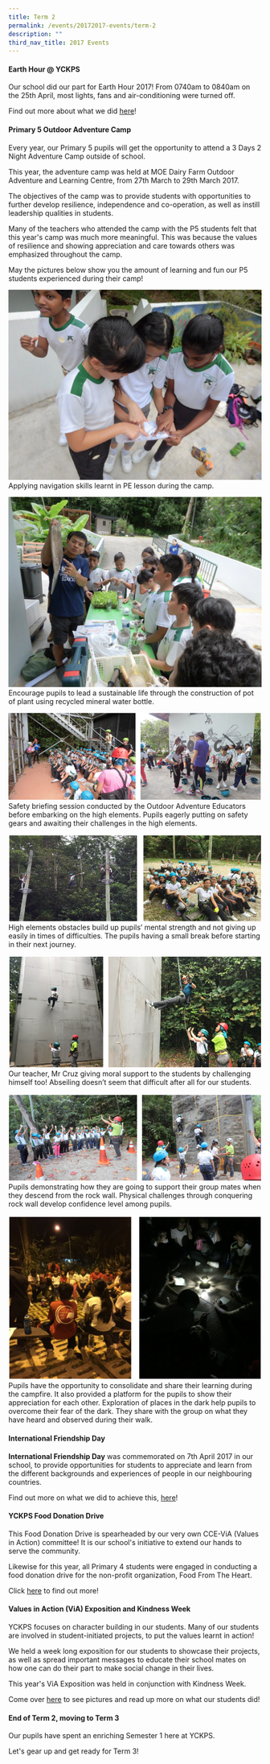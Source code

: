 ```yaml
---
title: Term 2
permalink: /events/20172017-events/term-2
description: ""
third_nav_title: 2017 Events
---
```

#### **Earth Hour @ YCKPS**  

Our school did our part for Earth Hour 2017! From 0740am to 0840am on the 25th April, most lights, fans and air-conditioning were turned off.

Find out more about what we did [here](https://yiochukangpri.moe.edu.sg/departments/character-n-citizenship-education-cce/key-programmes-activities/earth-hour-2017)!
  
#### **Primary 5 Outdoor Adventure Camp**  

Every year, our Primary 5 pupils will get the opportunity to attend a 3 Days 2 Night Adventure Camp outside of school.

This year, the adventure camp was held at MOE Dairy Farm Outdoor Adventure and Learning Centre, from 27th March to 29th March 2017.

The objectives of the camp was to provide students with opportunities to further develop resilience, independence and co-operation, as well as instill leadership qualities in students.

Many of the teachers who attended the camp with the P5 students felt that this year's camp was much more meaningful. This was because the values of resilience and showing appreciation and care towards others was emphasized throughout the camp.

May the pictures below show you the amount of learning and fun our P5 students experienced during their camp!

![Applying navigation skills learnt in PE lesson during the camp.](/images/Primary%205%20Outdoor%20Adventure%20Camp1.jpg)  Applying navigation skills learnt in PE lesson during the camp.

![Encourage pupils to lead a sustainable life through the construction of pot of plant using recycled mineral water bottle.](/images/Primary%205%20Outdoor%20Adventure%20Camp2.jpg)Encourage pupils to lead a sustainable life through the construction of pot of plant using recycled mineral water bottle.

![Safety briefing session conducted by the Outdoor Adventure Educators before embarking on the high elements. Pupils eagerly putting on safety gears and awaiting their challenges in the high elements.](/images/Primary%205%20Outdoor%20Adventure%20Camp3.png) Safety briefing session conducted by the Outdoor Adventure Educators before embarking on the high elements. Pupils eagerly putting on safety gears and awaiting their challenges in the high elements.

![High elements obstacles build up pupils’ mental strength and not giving up easily in times of difficulties. The pupils having a small break before starting in their next journey.](/images/Primary%205%20Outdoor%20Adventure%20Camp4.png) High elements obstacles build up pupils’ mental strength and not giving up easily in times of difficulties. The pupils having a small break before starting in their next journey.

![Our teacher, Mr Cruz giving moral support to the students by challenging himself too! Abseiling doesn’t seem that difficult after all for our students.](/images/Primary%205%20Outdoor%20Adventure%20Camp5.png) Our teacher, Mr Cruz giving moral support to the students by challenging himself too!  Abseiling doesn’t seem that difficult after all for our students.

![Pupils demonstrating how they are going to support their group mates when they descend from the rock wall. Physical challenges through conquering rock wall develop confidence level among pupils.](/images/Primary%205%20Outdoor%20Adventure%20Camp6.png) Pupils demonstrating how they are going to support their group mates when they descend from the rock wall. Physical challenges through conquering rock wall develop confidence level among pupils.

![Pupils have the opportunity to consolidate and share their learning during the campfire. It also provided a platform for the pupils to show their appreciation for each other. Exploration of places in the dark help pupils to overcome their fear of the dark. They share with the group on what they have heard and observed during their walk.](/images/Primary%205%20Outdoor%20Adventure%20Camp7.png) Pupils have the opportunity to consolidate and share their learning during the campfire. It also provided a platform for the pupils to show their appreciation for each other. Exploration of places in the dark help pupils to overcome their fear of the dark. They share with the group on what they have heard and observed during their walk.
  
#### **International Friendship Day**  
  
**International Friendship Day** was commemorated on 7th April 2017 in our school, to provide opportunities for students to appreciate and learn from the different backgrounds and experiences of people in our neighbouring countries.

Find out more on what we did to achieve this, [here](/departments/character-n-citizenship-education-cce/key-programmes-activities/national-education-2017-events)!
 
#### **YCKPS Food Donation Drive**  
  
This Food Donation Drive is spearheaded by our very own CCE-ViA (Values in Action) committee! It is our school's initiative to extend our hands to serve the community.  
  
Likewise for this year, all Primary 4 students were engaged in conducting a food donation drive for the non-profit organization, Food From The Heart.  
  
Click [here](/departments/character-n-citizenship-education-cce/values-in-action-n-environment) to find out more!  
 
#### **Values in Action (ViA) Exposition and Kindness Week**  
  
YCKPS focuses on character building in our students. Many of our students are involved in student-initiated projects, to put the values learnt in action!

We held a week long exposition for our students to showcase their projects, as well as spread important messages to educate their school mates on how one can do their part to make social change in their lives.

This year's ViA Exposition was held in conjunction with Kindness Week.

Come over [here](/departments/character-n-citizenship-education-cce/values-in-action-n-environment) to see pictures and read up more on what our students did!
  
#### **End of Term 2, moving to Term 3**  

Our pupils have spent an enriching Semester 1 here at YCKPS.

Let's gear up and get ready for Term 3!
